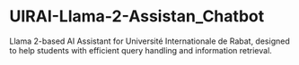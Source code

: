 # UIRAI-Llama-2-Assistan_Chatbot
Llama 2-based AI Assistant for Université Internationale de Rabat, designed to help students with efficient query handling and information retrieval.
